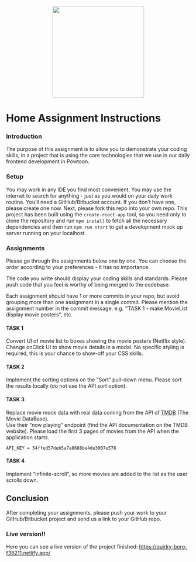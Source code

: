 <br/>
<p align="center">
  <img src="https://upload.wikimedia.org/wikipedia/commons/thumb/7/71/Powtoon_logologiFooter_logo.svg/1200px-Powtoon_logologiFooter_logo.svg.png" width="250px" />
</p>

# Home Assignment Instructions

### Introduction
The purpose of this assignment is to allow you to demonstrate your coding skills, in a project that is using the core technologies that we use in our daily frontend development in Powtoon.

### Setup
You may work in any IDE you find most convenient.
You may use the internet to search for anything - just as you would on your daily work routine.
You’ll need a GitHub/Bitbucket account. If you don’t have one, please create one now.
Next, please fork this repo into your own repo.
This project has been built using the `create-react-app` tool, so you need only to clone the repository and run `npm install` to fetch all the necessary dependencies and then run `npm run start` to get a development mock up server running on your localhost.

### Assignments
Please go through the assignments below one by one. You can choose the order according to your preferences - it has no importance.

The code you write should display your coding skills and standards. Please push code that you feel is worthy of being merged to the codebase.

Each assignment should have 1 or more commits in your repo, but avoid grouping more than one assignment in a single commit. Please mention the assignment number in the commit message, e.g. ״TASK 1 - make MovieList display movie posters”, etc.

#### TASK 1
Convert UI of movie list to boxes showing the movie posters (Netflix style). Change onClick UI to show movie details in a modal.
No specific styling is required, this is your chance to show-off your CSS skills.

#### TASK 2
Implement the sorting options on the “Sort” pull-down menu. Please sort the results locally (do not use the API sort option).

#### TASK 3

Replace movie mock data with real data coming from the API of [TMDB](https://www.themoviedb.org/) (The Movie DataBase).  
Use their “now playing” endpoint (find the API documentation on the TMDB website).
Please load the first 3 pages of movies from the API when the application starts.

`API_KEY = 54ffed57deb5a7a8688be4de3007e578`

#### TASK 4

Implement “infinite-scroll”, so more movies are added to the list as the user scrolls down.

## Conclusion

After completing your assignments, please push your work to your GitHub/Bitbucket project and send us a link to your GitHub repo.

### Live version!!

Here you can see a live version of the project finished: https://quirky-borg-f38211.netlify.app/

